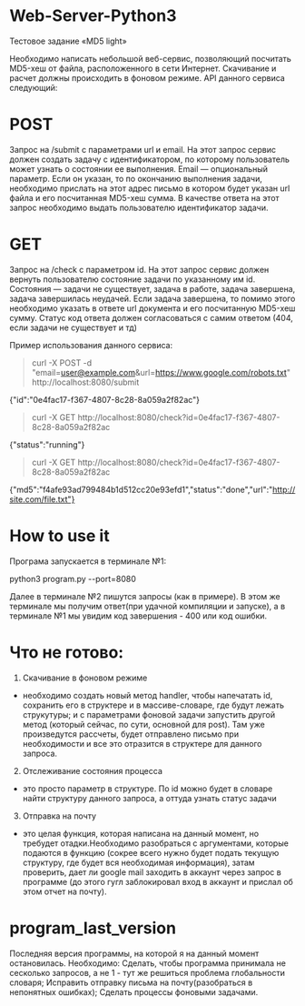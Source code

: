 # Web-Server-Python3

Тестовое задание «MD5 light»

Необходимо написать небольшой веб-сервис, позволяющий посчитать MD5-хеш от файла, расположенного в сети Интернет.
Скачивание и расчет должны происходить в фоновом режиме. API данного сервиса следующий:

# POST
Запрос на /submit с параметрами url и email. На этот запрос сервис должен создать задачу с идентификатором, по которому пользователь может узнать о состоянии ее выполнения.
Email — опциональный параметр. Если он указан, то по окончанию выполнения задачи, необходимо прислать на этот адрес письмо в
котором будет указан url файла и его посчитанная MD5-хеш сумма. В качестве ответа на этот запрос необходимо выдать
пользователю идентификатор задачи.

# GET
Запрос на /check с параметром id. На этот запрос сервис должен вернуть пользователю состояние задачи по указанному
им id. Состояния — задачи не существует, задача в работе, задача завершена, задача завершилась неудачей. Если задача
завершена, то помимо этого необходимо указать в ответе url документа и его посчитанную MD5-хеш сумму. Статус код ответа
должен согласоваться с самим ответом (404, если задачи не существует и тд)


Пример использования данного сервиса:

> curl -X POST -d "email=user@example.com&url=https://www.google.com/robots.txt" http://localhost:8080/submit

{"id":"0e4fac17-f367-4807-8c28-8a059a2f82ac"}

> curl -X GET http://localhost:8080/check?id=0e4fac17-f367-4807-8c28-8a059a2f82ac

{"status":"running"}

> curl -X GET http://localhost:8080/check?id=0e4fac17-f367-4807-8c28-8a059a2f82ac

{"md5":"f4afe93ad799484b1d512cc20e93efd1","status":"done","url":"http://site.com/file.txt"}


# How to use it

Програма запускается в терминале №1:

python3 program.py --port=8080

Далее в терминале №2 пишутся запросы (как в примере). В этом же терминале мы получим ответ(при удачной компиляции и запуске), а в
терминале №1 мы увидим код завершения - 400 или код ошибки. 


# Что не готово:

1. Скачивание в фоновом режиме 
- необходимо создать новый метод handler, чтобы напечатать id, сохранить его в структере и в массиве-словаре, где будут лежать струкутуры; и с параметрами фоновой задачи запустить другой метод (который сейчас, по сути, основной для post). Там уже произведутся рассчеты, будет отправлено письмо при необходимости и все это отразится в структере для данного запроса.

2. Отслеживание состояния процесса 
- это просто параметр в структуре. По id можно будет в словаре найти структуру данного запроса, а оттуда узнать статус задачи

3. Отправка на почту 
- это целая функция, которая написана на данный момент, но требудет отадки.Необходимо разобраться с аргументами, которые подаются в функцию (сокрее всего нужно будет подать текущую структуру, где будет вся необходимая информация), затам проверить, дает ли google mail заходить в аккаунт через запрос в программе (до этого гугл заблокировал вход в аккаунт и прислал об этом отчет на почту).

# program_last_version 

Последняя версия программы, на которой я на данный момент остановилась. Необходимо: 
Сделать, чтобы программа принимала не сесколько запросов, а не 1 - тут же решиться проблема глобальности словаря; 
Исправить отправку письма на почту(разобраться в непонятных ошибках);
Сделать процессы фоновыми задачами.

